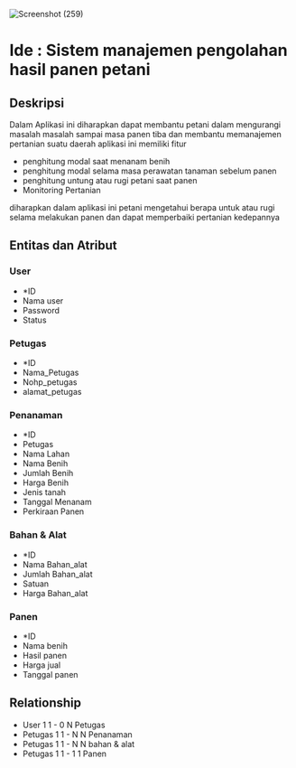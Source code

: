 ![Screenshot (259)](https://user-images.githubusercontent.com/100655814/160035208-4cd2a6a9-4689-4c43-a349-ccfa0a27caf5.png)

# Ide : Sistem manajemen pengolahan hasil panen petani

## Deskripsi
Dalam Aplikasi ini diharapkan dapat membantu petani dalam mengurangi masalah masalah sampai masa panen tiba dan membantu memanajemen pertanian suatu daerah
aplikasi ini memiliki fitur 
- penghitung modal saat menanam benih 
- penghitung modal selama masa perawatan tanaman sebelum panen 
- penghitung untung atau rugi petani saat panen
- Monitoring Pertanian

diharapkan dalam aplikasi ini petani mengetahui berapa untuk atau rugi selama melakukan panen dan dapat memperbaiki pertanian kedepannya

## Entitas dan Atribut

### User
- \*ID
- Nama user
- Password
- Status

### Petugas
- \*ID
- Nama_Petugas
- Nohp_petugas
- alamat_petugas

### Penanaman
- \*ID
- Petugas
- Nama Lahan
- Nama Benih
- Jumlah Benih
- Harga Benih
- Jenis tanah
- Tanggal Menanam
- Perkiraan Panen

### Bahan & Alat
- \*ID
- Nama Bahan_alat
- Jumlah Bahan_alat
- Satuan
- Harga Bahan_alat

### Panen
- \*ID
- Nama benih
- Hasil panen 
- Harga jual
- Tanggal panen

## Relationship
- User 1 1 - 0 N Petugas
- Petugas 1 1 - N N Penanaman
- Petugas 1 1 - N N bahan & alat
- Petugas 1 1 - 1 1 Panen
